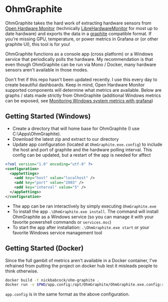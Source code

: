 # OhmGraphite

OhmGraphite takes the hard work of extracting hardware sensors from [Open Hardware Monitor](http://openhardwaremonitor.org/) (technically [LibreHardwareMonitor](https://github.com/LibreHardwareMonitor/LibreHardwareMonitor) for most up to date hardware) and exports the data in a [graphite](https://graphiteapp.org/) compatible format. If you're missing GPU, temperature, or power metrics in Grafana or (or other graphite UI), this tool is for you!

OhmGraphite functions as a console app (cross platform) or a Windows service that periodically polls the hardware. My recommendation is that even though OhmGraphite can be run via Mono / Docker, many hardware sensors aren't available in those modes.

Don't fret if this repo hasn't been updated recently. I use this every day to create beautiful dashboards. Keep in mind, Open Hardware Monitor supported components will determine what metrics are available. Below are graphs / stats made strictly from OhmGraphite (additional Windows metrics can be exposed, see [Monitoring Windows system metrics with grafana](https://nbsoftsolutions.com/blog/monitoring-windows-system-metrics-with-grafana))

## Getting Started (Windows)

- Create a directory that will home base for OhmGraphite (I use C:\Apps\OhmGraphite).
- Download the latest zip and extract to our directory
- Update app configuration (located at `OhmGraphite.exe.config`) to include the host and port of graphite and the hardware polling interval. This config can be updated, but a restart of the app is needed for affect

```xml
<?xml version="1.0" encoding="utf-8" ?>
<configuration>
  <appSettings>
    <add key="host" value="localhost" />
    <add key="port" value="2003" />
    <add key="interval" value="5" />
  </appSettings>
</configuration>
```

- The app can be ran interactively by simply executing `OhmGraphite.exe`
- To install the app `.\OhmGraphite.exe install`. The command will install OhmGraphite as a Windows service (so you can manage it with your favorite powershell commands or `services.msc`)
- To start the app after installation: `.\OhmGraphite.exe start` or your favorite Windows service management tool

## Getting Started (Docker)

Since the full gambit of metrics aren't available in a Docker container, I've refrained from putting the project on docker hub lest it misleads people to think otherwise.

```bash
docker build -t nickbabcock/ohm-graphite .
docker run -v $PWD/app.config:/opt/OhmGraphite/OhmGraphite.exe.config:ro nickbabcock/ohm-graphite
```

`app.config` is in the same format as the above configuration.
